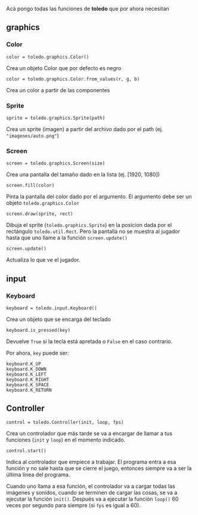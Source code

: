 Acá pongo todas las funciones de **toledo** que por ahora necesitan

## graphics

### Color

```
color = toledo.graphics.Color()
```

Crea un objeto Color que por defecto es negro

```
color = toledo.graphics.Color.from_values(r, g, b)
```

Crea un color a partir de las componentes

### Sprite

```
sprite = toledo.graphics.Sprite(path)
```

Crea un sprite (imagen) a partir del archivo dado por el path (ej.
`"imagenes/auto.png"`)

### Screen

```
screen = toledo.graphics.Screen(size)
```

Crea una pantalla del tamaño dado en la lista (ej. [1920, 1080])

```
screen.fill(color)
```

Pinta la pantalla del color dado por el argumento. El argumento debe ser un
objeto `toledo.graphics.Color`

```
screen.draw(sprite, rect)
```

Dibuja el sprite (`toledo.graphics.Sprite`) en la posicion dada por el
rectángulo `toledo.util.Rect`. Pero la pantalla no se muestra al jugador hasta
que uno llame a la función `screen.update()`

```
screen.update()
```

Actualiza lo que ve el jugador.


## input

### Keyboard

```
keyboard = toledo.input.Keyboard()
```

Crea un objeto que se encarga del teclado

```
keyboard.is_pressed(key)
```

Devuelve `True` si la tecla está apretada o `False` en el caso contrario.

Por ahora, `key` puede ser:

```
keyboard.K_UP
keyboard.K_DOWN
keyboard.K_LEFT
keyboard.K_RIGHT
keyboard.K_SPACE
keyboard.K_RETURN
```

## Controller

```
control = toledo.Controller(init, loop, fps)
```

Crea un controlador que más tarde se va a encargar de llamar a tus funciones
(`init` y `loop`) en el momento indicado.

```
control.start()
```

Indica al controlador que empiece a trabajar. El programa entra a esa función y
no sale hasta que se cierre el juego, entonces siempre va a ser la última línea
del programa.

Cuando uno llama a esa función, el controlador va a cargar todas las imágenes
y sonidos, cuando se terminen de cargar las cosas, se va a ejecutar la función
`init()`. Después va a ejecutar la función `loop()` 60 veces por segundo para
siempre (si `fps` es igual a 60).
